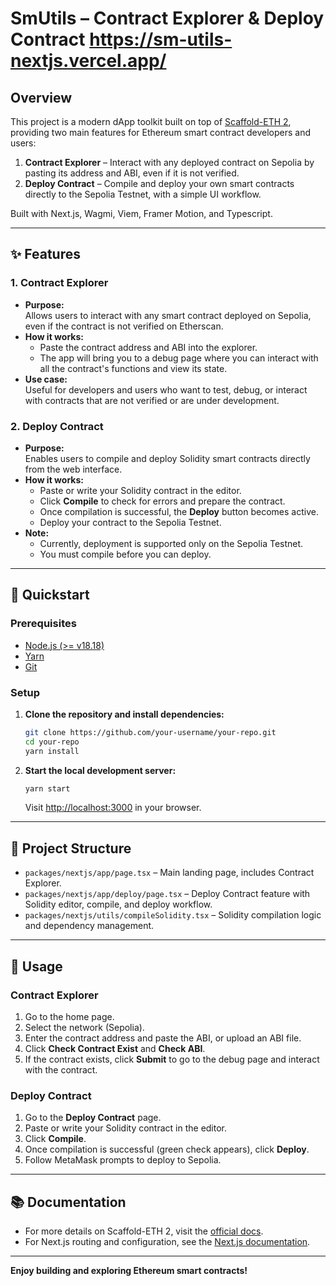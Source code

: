 # SmUtils – Contract Explorer & Deploy Contract https://sm-utils-nextjs.vercel.app/

## Overview

This project is a modern dApp toolkit built on top of [Scaffold-ETH 2](https://github.com/scaffold-eth/scaffold-eth-2), providing two main features for Ethereum smart contract developers and users:

1. **Contract Explorer** – Interact with any deployed contract on Sepolia by pasting its address and ABI, even if it is not verified.
2. **Deploy Contract** – Compile and deploy your own smart contracts directly to the Sepolia Testnet, with a simple UI workflow.

Built with Next.js, Wagmi, Viem, Framer Motion, and Typescript.

---

## ✨ Features

### 1. Contract Explorer

- **Purpose:**  
  Allows users to interact with any smart contract deployed on Sepolia, even if the contract is not verified on Etherscan.
- **How it works:**  
  - Paste the contract address and ABI into the explorer.
  - The app will bring you to a debug page where you can interact with all the contract's functions and view its state.
- **Use case:**  
  Useful for developers and users who want to test, debug, or interact with contracts that are not verified or are under development.

### 2. Deploy Contract

- **Purpose:**  
  Enables users to compile and deploy Solidity smart contracts directly from the web interface.
- **How it works:**  
  - Paste or write your Solidity contract in the editor.
  - Click **Compile** to check for errors and prepare the contract.
  - Once compilation is successful, the **Deploy** button becomes active.
  - Deploy your contract to the Sepolia Testnet.
- **Note:**  
  - Currently, deployment is supported only on the Sepolia Testnet.
  - You must compile before you can deploy.

---

## 🚀 Quickstart

### Prerequisites

- [Node.js (>= v18.18)](https://nodejs.org/en/download/)
- [Yarn](https://classic.yarnpkg.com/en/docs/install/)
- [Git](https://git-scm.com/downloads)

### Setup

1. **Clone the repository and install dependencies:**
   ```bash
   git clone https://github.com/your-username/your-repo.git
   cd your-repo
   yarn install
   ```

2. **Start the local development server:**
   ```bash
   yarn start
   ```
   Visit [http://localhost:3000](http://localhost:3000) in your browser.

---

## 🧩 Project Structure

- `packages/nextjs/app/page.tsx` – Main landing page, includes Contract Explorer.
- `packages/nextjs/app/deploy/page.tsx` – Deploy Contract feature with Solidity editor, compile, and deploy workflow.
- `packages/nextjs/utils/compileSolidity.tsx` – Solidity compilation logic and dependency management.

---

## 📝 Usage

### Contract Explorer

1. Go to the home page.
2. Select the network (Sepolia).
3. Enter the contract address and paste the ABI, or upload an ABI file.
4. Click **Check Contract Exist** and **Check ABI**.
5. If the contract exists, click **Submit** to go to the debug page and interact with the contract.

### Deploy Contract

1. Go to the **Deploy Contract** page.
2. Paste or write your Solidity contract in the editor.
3. Click **Compile**.
4. Once compilation is successful (green check appears), click **Deploy**.
5. Follow MetaMask prompts to deploy to Sepolia.

---

## 📚 Documentation

- For more details on Scaffold-ETH 2, visit the [official docs](https://docs.scaffoldeth.io).
- For Next.js routing and configuration, see the [Next.js documentation](https://nextjs.org/docs).

---
**Enjoy building and exploring Ethereum smart contracts!**
